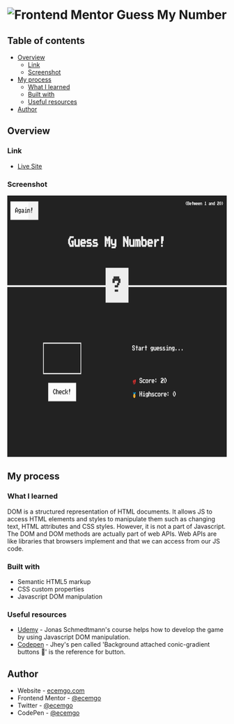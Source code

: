 # <img src="https://github.com/ecemgo/guess-my-number/assets/13468728/6530aacf-495e-4e27-8345-9eb793c8211f" title="Frontend Mentor" alt="Frontend Mentor" width="50" height="50"/> Guess My Number

## Table of contents

- [Overview](#overview)
  - [Link](#link)
  - [Screenshot](#screenshot)
- [My process](#my-process)
  - [What I learned](#what-i-learned)
  - [Built with](#built-with)
  - [Useful resources](#useful-resources)
- [Author](#author)

## Overview

### Link

- [Live Site](https://ecemgo-guess-my-number.netlify.app/)

### Screenshot

<div align="left">
<img src=./screenshot.jpg title="draggable image slider" alt="draggable image slider" width="800" height="600"/>

## My process

### What I learned

DOM is a structured representation of HTML documents. It allows JS to access HTML elements and styles to manipulate them such as changing text, HTML attributes and CSS styles. However, it is not a part of Javascript. The DOM and DOM methods are actually part of web APIs. Web APIs are like libraries that browsers implement and that we can access from our JS code.

### Built with

- Semantic HTML5 markup
- CSS custom properties
- Javascript DOM manipulation

### Useful resources

- [Udemy](https://www.udemy.com/course/the-complete-javascript-course/) - Jonas Schmedtmann's course helps how to develop the game by using Javascript DOM manipulation.
- [Codepen](https://codepen.io/jh3y/pen/QWZyxdg) - Jhey's pen called 'Background attached conic-gradient buttons 🤙' is the reference for button.

## Author

- Website - [ecemgo.com](https://www.ecemgo.com/)
- Frontend Mentor - [@ecemgo](https://www.frontendmentor.io/profile/ecemgo)
- Twitter - [@ecemgo](https://twitter.com/ecemgo)
- CodePen - [@ecemgo](https://codepen.io/ecemgo)
